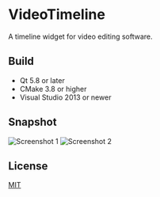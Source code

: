 # VideoTimeline

A timeline widget for video editing software.

## Build
- Qt 5.8 or later
- CMake 3.8 or higher
- Visual Studio 2013 or newer

## Snapshot
![Screenshot 1](https://github.com/csuft/VideoTimeline/raw/master/screenshot/2018-01-26_104054.png)
![Screenshot 2](https://github.com/csuft/VideoTimeline/raw/master/screenshot/2018-01-26_104014.png)

## License
[MIT]()